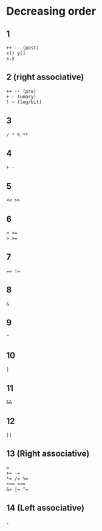 # Decreasing order

## 1
```
++ -- (post)
x() y[]
x.y
```

## 2 (right associative)
```
++ -- (pre)
+ - (unary)
! ~ (log/bit)
```

## 3
```
/ * % **
```

## 4
```
+ -
```

## 5
```
<< >>
```

## 6
```
< <=
> >=
```

## 7
```
== !=
```

## 8
```
&
```

## 9
```
^
```

## 10
```
|
```

## 11
```
&&
```

## 12
```
||
```

## 13 (Right associative)
```
=
+= -=
*= /= %=
<<= >>=
&= |= ^=
```

## 14 (Left associative)
```
,
```
